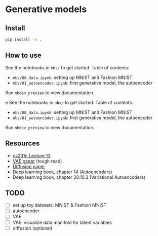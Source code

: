 Generative models
================

<!-- WARNING: THIS FILE WAS AUTOGENERATED! DO NOT EDIT! -->

## Install

``` sh
pip install -e .
```

## How to use

See the notebooks in `nbs/` to get started. Table of contents:

- `nbs/00_data.ipynb`: setting up MNIST and Fashion MNIST
- `nbs/01_autoencoder.ipynb`: first generative model, the autoencoder

Run `nbdev_preview` to view documentation.

e See the notebooks in `nbs/` to get started. Table of contents:

- `nbs/00_data.ipynb`: setting up MNIST and Fashion MNIST
- `nbs/01_autoencoder.ipynb`: first generative model, the autoencoder

Run `nbdev_preview` to view documentation.

## Resources

- [cs231n Lecture 13](https://www.youtube.com/watch?v=5WoItGTWV54)
- [VAE paper](https://arxiv.org/abs/1312.6114) (tough read)
- [Diffusion paper](https://arxiv.org/abs/1503.03585)
- Deep learning book, chapter 14 (Autoencoders)
- Deep learning book, chapter 20.10.3 (Variational Autoencoders)

## TODO

- [ ] set up toy datasets: MNIST & Fashion MNIST
- [ ] autoencoder
- [ ] VAE
- [ ] VAE: visualize data manifold for latent variables
- [ ] diffusion (optional)
